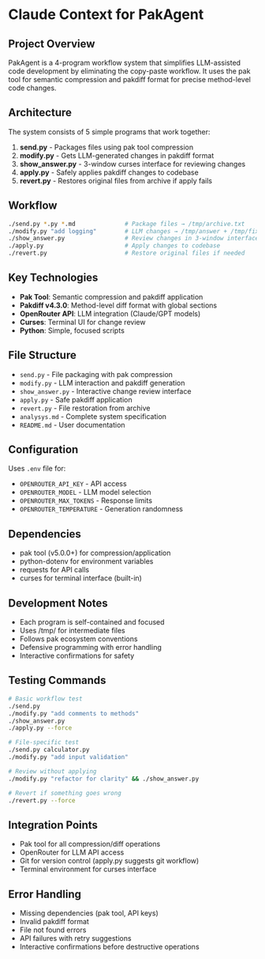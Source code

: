 # Claude Context for PakAgent

## Project Overview
PakAgent is a 4-program workflow system that simplifies LLM-assisted code development by eliminating the copy-paste workflow. It uses the pak tool for semantic compression and pakdiff format for precise method-level code changes.

## Architecture
The system consists of 5 simple programs that work together:

1. **send.py** - Packages files using pak tool compression
2. **modify.py** - Gets LLM-generated changes in pakdiff format
3. **show_answer.py** - 3-window curses interface for reviewing changes
4. **apply.py** - Safely applies pakdiff changes to codebase
5. **revert.py** - Restores original files from archive if apply fails

## Workflow
```bash
./send.py *.py *.md              # Package files → /tmp/archive.txt
./modify.py "add logging"        # LLM changes → /tmp/answer + /tmp/fix
./show_answer.py                 # Review changes in 3-window interface
./apply.py                       # Apply changes to codebase
./revert.py                      # Restore original files if needed
```

## Key Technologies
- **Pak Tool**: Semantic compression and pakdiff application
- **Pakdiff v4.3.0**: Method-level diff format with global sections
- **OpenRouter API**: LLM integration (Claude/GPT models)
- **Curses**: Terminal UI for change review
- **Python**: Simple, focused scripts

## File Structure
- `send.py` - File packaging with pak compression
- `modify.py` - LLM interaction and pakdiff generation
- `show_answer.py` - Interactive change review interface
- `apply.py` - Safe pakdiff application
- `revert.py` - File restoration from archive
- `analysys.md` - Complete system specification
- `README.md` - User documentation

## Configuration
Uses `.env` file for:
- `OPENROUTER_API_KEY` - API access
- `OPENROUTER_MODEL` - LLM model selection
- `OPENROUTER_MAX_TOKENS` - Response limits
- `OPENROUTER_TEMPERATURE` - Generation randomness

## Dependencies
- pak tool (v5.0.0+) for compression/application
- python-dotenv for environment variables
- requests for API calls
- curses for terminal interface (built-in)

## Development Notes
- Each program is self-contained and focused
- Uses /tmp/ for intermediate files
- Follows pak ecosystem conventions
- Defensive programming with error handling
- Interactive confirmations for safety

## Testing Commands
```bash
# Basic workflow test
./send.py
./modify.py "add comments to methods"
./show_answer.py
./apply.py --force

# File-specific test
./send.py calculator.py
./modify.py "add input validation"

# Review without applying
./modify.py "refactor for clarity" && ./show_answer.py

# Revert if something goes wrong
./revert.py --force
```

## Integration Points
- Pak tool for all compression/diff operations
- OpenRouter for LLM API access
- Git for version control (apply.py suggests git workflow)
- Terminal environment for curses interface

## Error Handling
- Missing dependencies (pak tool, API keys)
- Invalid pakdiff format
- File not found errors
- API failures with retry suggestions
- Interactive confirmations before destructive operations